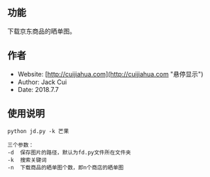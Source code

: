 ## 功能

下载京东商品的晒单图。

## 作者

* Website: [http://cuijiahua.com](http://cuijiahua.com "悬停显示")
* Author: Jack Cui
* Date: 2018.7.7

## 使用说明

	python jd.py -k 芒果

	三个参数：
	-d	保存图片的路径，默认为fd.py文件所在文件夹
	-k	搜索关键词
	-n  下载商品的晒单图个数，即n个商店的晒单图
